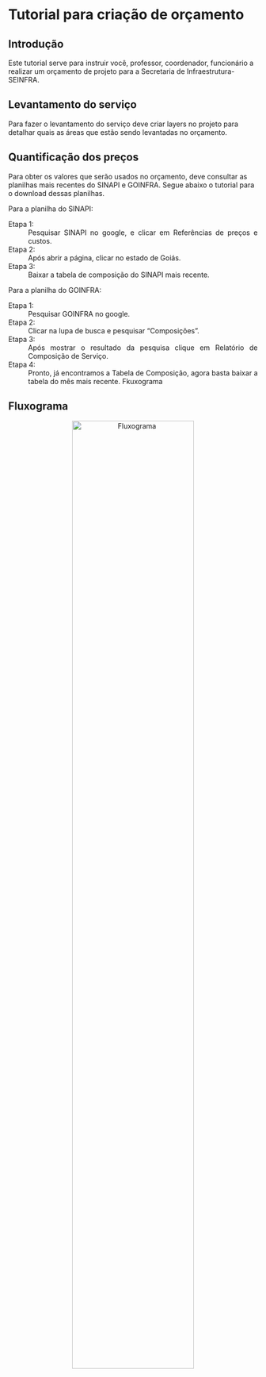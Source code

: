 <h1> Tutorial para criação de orçamento  </h1>

<h2 align="justify"> Introdução </h2>

Este tutorial serve para instruir você, professor, coordenador, funcionário a realizar um orçamento de projeto para a Secretaria de Infraestrutura-SEINFRA.

<h2 align="justify"> Levantamento do serviço </h2>

Para fazer o levantamento do serviço deve criar layers no projeto para detalhar quais as áreas que estão sendo levantadas no orçamento.

<h2 align="justify"> Quantificação dos preços  </h2>

Para obter os valores que serão usados no orçamento, deve consultar as planilhas mais recentes do SINAPI e GOINFRA.
Segue abaixo o tutorial para o download dessas planilhas. 

Para a planilha do SINAPI: 

<dl>
  <dt>Etapa 1:</dt>
  <dd align="justify">
     Pesquisar SINAPI no google, e clicar em Referências de preços e custos.


  </dd>
  <dt>Etapa 2:</dt>
  <dd align="justify">
      Após abrir a página, clicar no estado de Goiás.

  </dd>

   <dt>Etapa 3:</dt>
  <dd align="justify">
     Baixar a tabela de composição do SINAPI mais recente. 

  </dd>
</dl>

Para a planilha do GOINFRA: 

<dl>
  <dt>Etapa 1:</dt>
  <dd align="justify">
     Pesquisar GOINFRA no google.

  </dd>
  <dt>Etapa 2:</dt>
  <dd align="justify">
     Clicar na lupa de busca e pesquisar “Composições”.

  </dd>

   <dt>Etapa 3:</dt>
  <dd align="justify">
    Após mostrar o resultado da pesquisa clique em Relatório de Composição de Serviço.
  </dd>

   <dt>Etapa 4:</dt>
  <dd align="justify">
    Pronto, já encontramos a Tabela de Composição, agora basta baixar a tabela do mês mais recente. Fkuxograma  

  </dd>
</dl>


<h2>Fluxograma</h2>

<center><img src="https://imgur.com/hHCyp6V.png" width="70%" alt="Fluxograma"></center>
